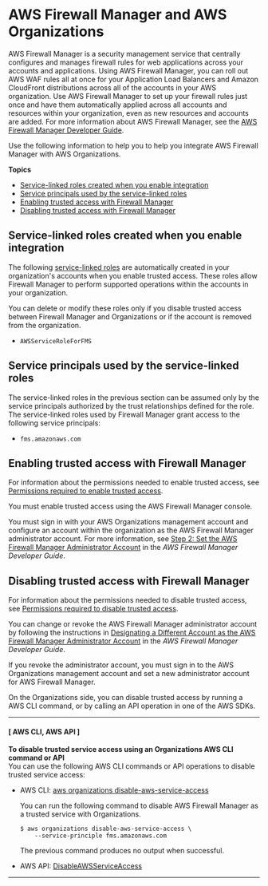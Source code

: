 # AWS Firewall Manager and AWS Organizations<a name="services-that-can-integrate-fms"></a>

AWS Firewall Manager is a security management service that centrally configures and manages firewall rules for web applications across your accounts and applications\. Using AWS Firewall Manager, you can roll out AWS WAF rules all at once for your Application Load Balancers and Amazon CloudFront distributions across all of the accounts in your AWS organization\. Use AWS Firewall Manager to set up your firewall rules just once and have them automatically applied across all accounts and resources within your organization, even as new resources and accounts are added\. For more information about AWS Firewall Manager, see the [AWS Firewall Manager Developer Guide](https://docs.aws.amazon.com/waf/latest/developerguide/fms-chapter.html)\.

Use the following information to help you to help you integrate AWS Firewall Manager with AWS Organizations\.

**Topics**
+ [Service\-linked roles created when you enable integration](#integrate-enable-slr-fms)
+ [Service principals used by the service\-linked roles](#integrate-enable-svcprin-fms)
+ [Enabling trusted access with Firewall Manager](#integrate-enable-ta-fms)
+ [Disabling trusted access with Firewall Manager](#integrate-disable-ta-fms)

## Service\-linked roles created when you enable integration<a name="integrate-enable-slr-fms"></a>

The following [service\-linked roles](https://docs.aws.amazon.com/IAM/latest/UserGuide/using-service-linked-roles.html) are automatically created in your organization's accounts when you enable trusted access\. These roles allow Firewall Manager to perform supported operations within the accounts in your organization\.

You can delete or modify these roles only if you disable trusted access between Firewall Manager and Organizations or if the account is removed from the organization\.
+ `AWSServiceRoleForFMS`

## Service principals used by the service\-linked roles<a name="integrate-enable-svcprin-fms"></a>

The service\-linked roles in the previous section can be assumed only by the service principals authorized by the trust relationships defined for the role\. The service\-linked roles used by Firewall Manager grant access to the following service principals:
+ `fms.amazonaws.com`

## Enabling trusted access with Firewall Manager<a name="integrate-enable-ta-fms"></a>

For information about the permissions needed to enable trusted access, see [Permissions required to enable trusted access](orgs_integrate_services.md#orgs_trusted_access_perms)\.

You must enable trusted access using the AWS Firewall Manager console\.

You must sign in with your AWS Organizations management account and configure an account within the organization as the AWS Firewall Manager administrator account\. For more information, see [Step 2: Set the AWS Firewall Manager Administrator Account](https://docs.aws.amazon.com/waf/latest/developerguide/enable-integration.html) in the *AWS Firewall Manager Developer Guide*\.

## Disabling trusted access with Firewall Manager<a name="integrate-disable-ta-fms"></a>

For information about the permissions needed to disable trusted access, see [Permissions required to disable trusted access](orgs_integrate_services.md#orgs_trusted_access_disable_perms)\.

You can change or revoke the AWS Firewall Manager administrator account by following the instructions in [Designating a Different Account as the AWS Firewall Manager Administrator Account](https://docs.aws.amazon.com/waf/latest/developerguide/fms-change-administrator.html) in the *AWS Firewall Manager Developer Guide*\.

If you revoke the administrator account, you must sign in to the AWS Organizations management account and set a new administrator account for AWS Firewall Manager\.

On the Organizations side, you can disable trusted access by running a AWS CLI command, or by calling an API operation in one of the AWS SDKs\.

------
#### [ AWS CLI, AWS API ]

**To disable trusted service access using an Organizations AWS CLI command or API**  
You can use the following AWS CLI commands or API operations to disable trusted service access:
+ AWS CLI: [aws organizations disable\-aws\-service\-access](https://docs.aws.amazon.com/cli/latest/reference/organizations/disable-aws-service-access.html)

  You can run the following command to disable AWS Firewall Manager as a trusted service with Organizations\.

  ```
  $ aws organizations disable-aws-service-access \
      --service-principle fms.amazonaws.com
  ```

  The previous command produces no output when successful\.
+ AWS API: [DisableAWSServiceAccess](https://docs.aws.amazon.com/organizations/latest/APIReference/API_DisableAWSServiceAccess.html)

------